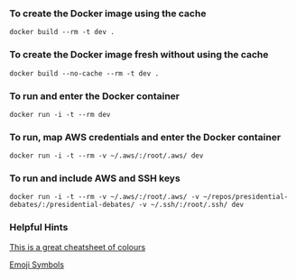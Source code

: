 ### To create the Docker image using the cache
`docker build --rm -t dev .`

### To create the Docker image fresh without using the cache
`docker build --no-cache --rm -t dev .`

### To run and enter the Docker container
`docker run -i -t --rm dev`

### To run, map AWS credentials and enter the Docker container
`docker run -i -t --rm -v ~/.aws/:/root/.aws/ dev`

### To run and include AWS and SSH keys
`docker run -i -t --rm -v ~/.aws/:/root/.aws/ -v ~/repos/presidential-debates/:/presidential-debates/ -v ~/.ssh/:/root/.ssh/ dev`

### Helpful Hints
[This is a great cheatsheet of colours](https://jonasjacek.github.io/colors/)

[Emoji Symbols](https://getemoji.com/)
